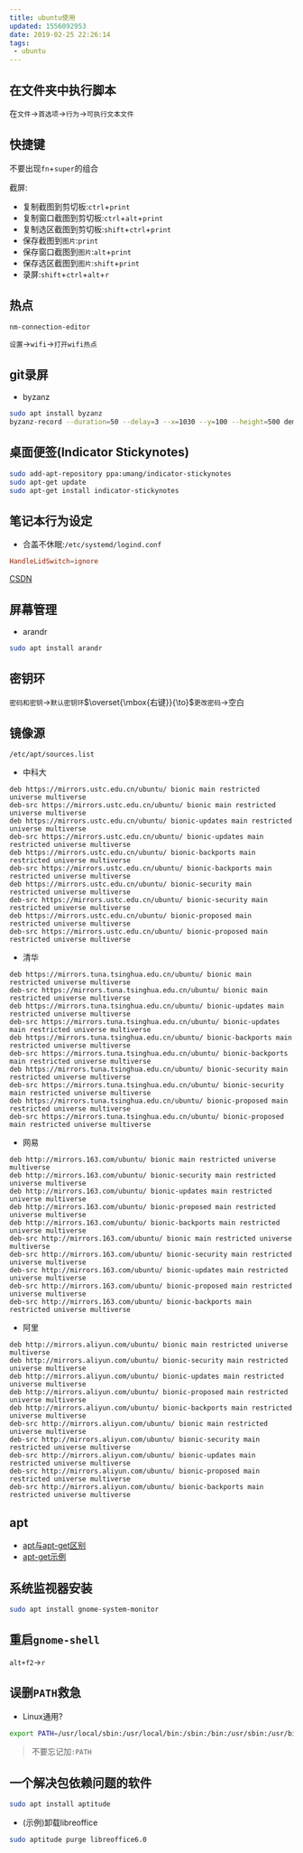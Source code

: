 ```yaml
---
title: ubuntu使用
updated: 1556092953
date: 2019-02-25 22:26:14
tags:
 - ubuntu
---
```


## 在文件夹中执行脚本

在`文件`$\to$`首选项`$\to$`行为`$\to$`可执行文本文件`

## 快捷键

不要出现`fn`+`super`的组合

截屏:

- 复制截图到剪切板:`ctrl`+`print`
- 复制窗口截图到剪切板:`ctrl`+`alt`+`print`
- 复制选区截图到剪切板:`shift`+`ctrl`+`print`
- 保存截图到`图片`:`print`
- 保存窗口截图到`图片`:`alt`+`print`
- 保存选区截图到`图片`:`shift`+`print`
- 录屏:`shift`+`ctrl`+`alt`+`r`

## 热点

```bash
nm-connection-editor
```

`设置`$\to$`wifi`$\to$`打开wifi热点`

## git录屏

- byzanz

```bash
sudo apt install byzanz 
byzanz-record --duration=50 --delay=3 --x=1030 --y=100 --height=500 demo1.gif
```

## 桌面便签(Indicator Stickynotes)

```bash
sudo add-apt-repository ppa:umang/indicator-stickynotes
sudo apt-get update
sudo apt-get install indicator-stickynotes
```

## 笔记本行为设定

- 合盖不休眠:`/etc/systemd/logind.conf`

```conf
HandleLidSwitch=ignore
```

[CSDN](https://blog.csdn.net/xiaoxiao133/article/details/82847936)

## 屏幕管理

- arandr

```bash
sudo apt install arandr
```

## 密钥环

`密码和密钥`$\to$`默认密钥环`$\overset{\mbox{右键}}{\to}$`更改密码`$\to$空白

## 镜像源

`/etc/apt/sources.list`

- 中科大

```
deb https://mirrors.ustc.edu.cn/ubuntu/ bionic main restricted universe multiverse
deb-src https://mirrors.ustc.edu.cn/ubuntu/ bionic main restricted universe multiverse
deb https://mirrors.ustc.edu.cn/ubuntu/ bionic-updates main restricted universe multiverse
deb-src https://mirrors.ustc.edu.cn/ubuntu/ bionic-updates main restricted universe multiverse
deb https://mirrors.ustc.edu.cn/ubuntu/ bionic-backports main restricted universe multiverse
deb-src https://mirrors.ustc.edu.cn/ubuntu/ bionic-backports main restricted universe multiverse
deb https://mirrors.ustc.edu.cn/ubuntu/ bionic-security main restricted universe multiverse
deb-src https://mirrors.ustc.edu.cn/ubuntu/ bionic-security main restricted universe multiverse
deb https://mirrors.ustc.edu.cn/ubuntu/ bionic-proposed main restricted universe multiverse
deb-src https://mirrors.ustc.edu.cn/ubuntu/ bionic-proposed main restricted universe multiverse
```

- 清华

```
deb https://mirrors.tuna.tsinghua.edu.cn/ubuntu/ bionic main restricted universe multiverse
deb-src https://mirrors.tuna.tsinghua.edu.cn/ubuntu/ bionic main restricted universe multiverse
deb https://mirrors.tuna.tsinghua.edu.cn/ubuntu/ bionic-updates main restricted universe multiverse
deb-src https://mirrors.tuna.tsinghua.edu.cn/ubuntu/ bionic-updates main restricted universe multiverse
deb https://mirrors.tuna.tsinghua.edu.cn/ubuntu/ bionic-backports main restricted universe multiverse
deb-src https://mirrors.tuna.tsinghua.edu.cn/ubuntu/ bionic-backports main restricted universe multiverse
deb https://mirrors.tuna.tsinghua.edu.cn/ubuntu/ bionic-security main restricted universe multiverse
deb-src https://mirrors.tuna.tsinghua.edu.cn/ubuntu/ bionic-security main restricted universe multiverse
deb https://mirrors.tuna.tsinghua.edu.cn/ubuntu/ bionic-proposed main restricted universe multiverse
deb-src https://mirrors.tuna.tsinghua.edu.cn/ubuntu/ bionic-proposed main restricted universe multiverse
```

- 网易

```
deb http://mirrors.163.com/ubuntu/ bionic main restricted universe multiverse
deb http://mirrors.163.com/ubuntu/ bionic-security main restricted universe multiverse
deb http://mirrors.163.com/ubuntu/ bionic-updates main restricted universe multiverse
deb http://mirrors.163.com/ubuntu/ bionic-proposed main restricted universe multiverse
deb http://mirrors.163.com/ubuntu/ bionic-backports main restricted universe multiverse
deb-src http://mirrors.163.com/ubuntu/ bionic main restricted universe multiverse
deb-src http://mirrors.163.com/ubuntu/ bionic-security main restricted universe multiverse
deb-src http://mirrors.163.com/ubuntu/ bionic-updates main restricted universe multiverse
deb-src http://mirrors.163.com/ubuntu/ bionic-proposed main restricted universe multiverse
deb-src http://mirrors.163.com/ubuntu/ bionic-backports main restricted universe multiverse
```

- 阿里

```
deb http://mirrors.aliyun.com/ubuntu/ bionic main restricted universe multiverse
deb http://mirrors.aliyun.com/ubuntu/ bionic-security main restricted universe multiverse
deb http://mirrors.aliyun.com/ubuntu/ bionic-updates main restricted universe multiverse
deb http://mirrors.aliyun.com/ubuntu/ bionic-proposed main restricted universe multiverse
deb http://mirrors.aliyun.com/ubuntu/ bionic-backports main restricted universe multiverse
deb-src http://mirrors.aliyun.com/ubuntu/ bionic main restricted universe multiverse
deb-src http://mirrors.aliyun.com/ubuntu/ bionic-security main restricted universe multiverse
deb-src http://mirrors.aliyun.com/ubuntu/ bionic-updates main restricted universe multiverse
deb-src http://mirrors.aliyun.com/ubuntu/ bionic-proposed main restricted universe multiverse
deb-src http://mirrors.aliyun.com/ubuntu/ bionic-backports main restricted universe multiverse
```

## apt

- [apt与apt-get区别](https://www.sysgeek.cn/apt-vs-apt-get/)
- [apt-get示例](https://linux.cn/article-4933-1.html)

## 系统监视器安装

```bash
sudo apt install gnome-system-monitor
```

## 重启`gnome-shell`

`alt+f2`$\to$`r`

## 误删`PATH`救急

- Linux通用?

```bash
export PATH=/usr/local/sbin:/usr/local/bin:/sbin:/bin:/usr/sbin:/usr/bin:$PATH
```

> 不要忘记加`:PATH`

## 一个解决包依赖问题的软件

```bash
sudo apt install aptitude
```

- (示例)卸载libreoffice

```bash
sudo aptitude purge libreoffice6.0
```
